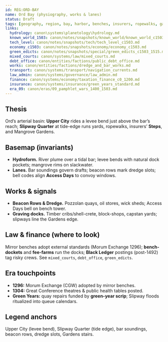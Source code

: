 ```yaml
---
id: REG:ORD-BAY
name: Ord Bay (physiography, works & lanes)
status: Draft
tags: [geography, region, bay, harbor, benches, insurers, ropewalks, gardens]
links:
  hydrology: canon\systems\planetology\hydrology.md
  known_world_1503: canon/notes/snapshots/known_world/known_world_c1503.md
  tech_level: canon/notes/snapshots/tech/tech_level_c1503.md
  economy_c1503: canon/notes/snapshots/economy/economy_c1503.md
  green_edicts: canon/notes/snapshots/special/green_edicts_c1503_1515.md
  mixed_courts: canon/systems/law/mixed_courts.md
  debt_office: canon/entities/factions/public_debt_office.md
  works: canon/entities/factions/dredge_and_bar_works.md
  transport: canon/systems/transport/navigation_currents.md
  law_admin: canon/systems/governance/law_admin.md
  finance: canon/systems/economy/taxation_finance_c0_1200.md
  insurance: canon/systems/insurance/green_years_standard.md
  era_09: canon/eras/09_pamphlet_wars_1400_1503.md
---
```


## Thesis
Ord’s arterial basin: **Upper City** rides a levee bend just above the bar’s reach; **Slipway Quarter** at tide-edge runs yards, ropewalks, insurers’ **Steps**, and Mangrove Gardens.

## Basemap (invariants)
- **Hydroform.** River plume over a tidal bar; levee bends with natural dock pockets; mangrove rims on slackwater.
- **Lanes.** Bar soundings govern drafts; beacon rows mark dredge slots; bell codes align **Access Days** to convoy windows.

## Works & signals
- **Beacon Rows & Dredge.** Pozzolan quays, oil stores, wick sheds; Access Days bell on bench tower.
- **Graving docks.** Timber cribs/shell-crete, block-shops, capstan yards; slipways line the Gardens edge.

## Law & finance (where to look)
Mirror benches adopt external standards (Morum Exchange 1296); **bench-dockets** and **fee-farms** run the docks; **Black Ledger** postings (post-1492) tag risky crews. See `mixed_courts`, `debt_office`, `green_edicts`.

## Era touchpoints
- **1296:** Morum Exchange (CGW) adopted by mirror benches.  
- **1304:** Great Conference theatres & public health tables posted. 
- **Green Years:** quay repairs funded by **green-year scrip**; Slipway floods ritualized into queue calendars.

## Legend anchors
Upper City (levee bend), Slipway Quarter (tide edge), bar soundings, beacon rows, dredge slots, Gardens stairs.
